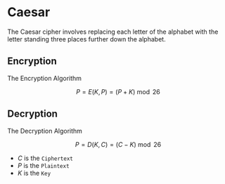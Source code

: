 # Caesar
The Caesar cipher involves replacing each letter of the alphabet with the letter standing three places further down the alphabet.

## Encryption
The Encryption Algorithm

$$
P = E(K, P) = (P + K) \bmod 26
$$

## Decryption
The Decryption Algorithm

$$
P = D(K, C) = (C - K) \bmod 26
$$

- $C$ is the `Ciphertext`
- $P$ is the `Plaintext`
- $K$ is the `Key`

